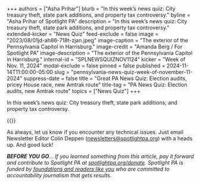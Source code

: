 +++
authors = ["Asha Prihar"]
blurb = "In this week’s news quiz: City treasury theft, state park additions, and property tax controversy."
byline = "Asha Prihar of Spotlight PA"
description = "In this week’s news quiz: City treasury theft, state park additions, and property tax controversy."
extended-kicker = "News Quiz"
feed-exclude = false
image = "2023/08/01jd-ah86-718t-zjan.jpeg"
image-caption = "The exterior of the Pennsylvania Capitol in Harrisburg."
image-credit = "Amanda Berg / For Spotlight PA"
image-description = "The exterior of the Pennsylvania Capitol in Harrisburg."
internal-id = "SPLNEWSQUIZNOV1124"
kicker = "Week of Nov. 11, 2024"
modal-exclude = false
pinned = false
published = 2024-11-14T11:00:00-05:00
slug = "pennsylvania-news-quiz-week-of-november-11-2024"
suppress-date = false
title = "Great PA News Quiz: Election audits, pricey House race, new Amtrak route"
title-tag = "PA News Quiz: Election audits, new Amtrak route"
topics = ["News Quiz"]
+++

In this week’s news quiz: City treasury theft, state park additions, and property tax controversy.

{{<typeform id="01JCKKM9699REFCYRC24T0JHK7" >}}

As always, let us know if you encounter any technical issues. Just email Newsletter Editor Colin Deppen (newsletters@spotlightpa.org) with a heads up. And good luck!

<strong><em>BEFORE YOU GO</em></strong><em>… If you learned something from this article, pay it forward and contribute to Spotlight PA at </em><a href="http://spotlightpa.org/donate"><em>spotlightpa.org/donate</em></a><em>. Spotlight PA is funded by </em><a href="https://www.spotlightpa.org/support"><em>foundations and readers like you</em></a><em> who are committed to accountability journalism that gets results.</em>

